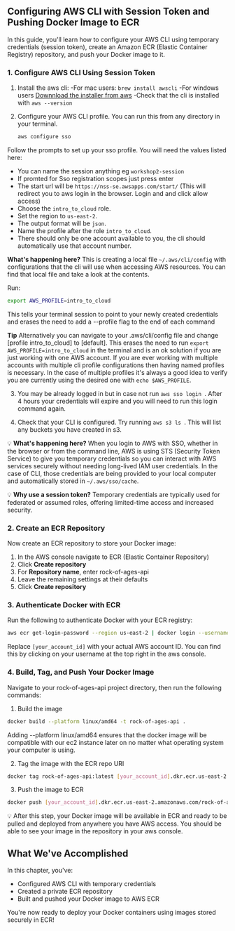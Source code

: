 ## Configuring AWS CLI with Session Token and Pushing Docker Image to ECR

In this guide, you'll learn how to configure your AWS CLI using temporary credentials (session token), create an Amazon ECR (Elastic Container Registry) repository, and push your Docker image to it.

### 1. Configure AWS CLI Using Session Token

1. Install the aws cli:
  -For mac users: `brew install awscli`
  -For windows users [Downnload the installer from aws](https://awscli.amazonaws.com/AWSCLIV2.msi)
  -Check that the cli is installed with `aws --version` 

2. Configure your AWS CLI profile. You can run this from any directory in your terminal.

    ```bash
    aws configure sso
    ```

Follow the prompts to set up your sso profile. You will need the values listed here:
  - You can name the session anything eg `workshop2-session`
  - If promted for Sso registration scopes just press enter
  - The start url will be `https://nss-se.awsapps.com/start/` (This will redirect you to aws login in the browser. Login and and click allow access)
  - Choose the `intro_to_cloud` role. 
  - Set the region to `us-east-2`.
  - The output format will be `json`.
  - Name the profile after the role `intro_to_cloud`. 
  - There should only be one account available to you, the cli should automatically use that account number. 

**What's happening here?** This is creating a local file `~/.aws/cli/config` with configurations that the cli will use when accessing AWS resources. You can find that local file and take a look at the contents. 

Run:
```bash
export AWS_PROFILE=intro_to_cloud
```

This tells your terminal session to point to your newly created credentials and erases the need to add a --profile flag to the end of each command

**Tip** Alternatively you can navigate to your .aws/cli/config file and change [profile intro_to_cloud] to [default]. This erases the need to run `export AWS_PROFILE=intro_to_cloud` in the terminal and is an ok solution if you are just working with one AWS account. If you are ever working with multiple accounts with multiple cli profile configurations then having named profiles is necessary. In the case of multiple profiles it's always a good idea to verify you are currently using the desired one with `echo $AWS_PROFILE`.  

3. You may be already logged in but in case not run `aws sso login `. After 4 hours your credentials will expire and you will need to run this login command again. 


4. Check that your CLI is configured. Try running `aws s3 ls `. This will list any buckets you have created in s3. 

💡 **What's happening here?** When you login to AWS with SSO, whether in the browser or from the command line, AWS is using STS (Security Token Service) to give you temporary credentials so you can interact with AWS services securely without needing long-lived IAM user credentials. In the case of CLI, those credentials are being provided to your local computer and automatically stored in `~/.aws/sso/cache`. 

💡 **Why use a session token?** Temporary credentials are typically used for federated or assumed roles, offering limited-time access and increased security.

### 2. Create an ECR Repository

Now create an ECR repository to store your Docker image:

1. In the AWS console navigate to ECR (Elastic Container Repository)
2. Click **Create repository**
3. For **Repository name**, enter rock-of-ages-api
4. Leave the remaining settings at their defaults
5. Click **Create repository**


### 3. Authenticate Docker with ECR

Run the following to authenticate Docker with your ECR registry:

```bash
aws ecr get-login-password --region us-east-2 | docker login --username AWS --password-stdin [your_account_id].dkr.ecr.us-east-2.amazonaws.com
```

Replace `[your_account_id]` with your actual AWS account ID. You can find this by clicking on your username at the top right in the aws console. 

### 4. Build, Tag, and Push Your Docker Image

Navigate to your rock-of-ages-api project directory, then run the following commands:


1. Build the image

```bash
docker build --platform linux/amd64 -t rock-of-ages-api .
```

Adding --platform linux/amd64 ensures that the docker image will be compatible with our ec2 instance later on no matter what operating system your computer is using.

2. Tag the image with the ECR repo URI
```bash
docker tag rock-of-ages-api:latest [your_account_id].dkr.ecr.us-east-2.amazonaws.com/rock-of-ages-api:latest
```

3. Push the image to ECR
```bash
docker push [your_account_id].dkr.ecr.us-east-2.amazonaws.com/rock-of-ages-api:latest
```

💡 After this step, your Docker image will be available in ECR and ready to be pulled and deployed from anywhere you have AWS access. You should be able to see your image in the repository in your aws console.

## What We've Accomplished

In this chapter, you've:
- Configured AWS CLI with temporary credentials
- Created a private ECR repository
- Built and pushed your Docker image to AWS ECR

You're now ready to deploy your Docker containers using images stored securely in ECR!